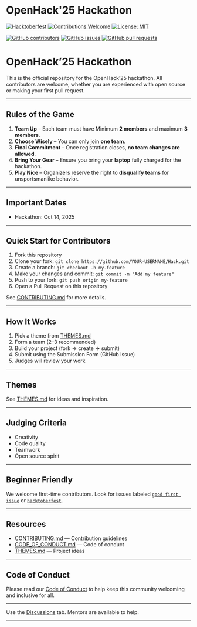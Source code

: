 # OpenHack'25 Hackathon

[![Hacktoberfest](https://img.shields.io/badge/Hacktoberfest-2025-blueviolet?style=for-the-badge&logo=github)](https://hacktoberfest.com/)
[![Contributions Welcome](https://img.shields.io/badge/Contributions-Welcome-brightgreen?style=for-the-badge&logo=github)](./CONTRIBUTING.md)
[![License: MIT](https://img.shields.io/badge/License-MIT-yellow.svg?style=for-the-badge)](./LICENSE)

[![GitHub contributors](https://img.shields.io/github/contributors/OpenHack-25/Hack?style=for-the-badge)](https://github.com/OpenHack-25/Hack/graphs/contributors)
[![GitHub issues](https://img.shields.io/github/issues/OpenHack-25/Hack?style=for-the-badge)](https://github.com/OpenHack-25/Hack/issues)
[![GitHub pull requests](https://img.shields.io/github/issues-pr/OpenHack-25/Hack?style=for-the-badge)](https://github.com/OpenHack-25/Hack/pulls)


# OpenHack’25 Hackathon

This is the official repository for the OpenHack’25 hackathon. All contributors are welcome, whether you are experienced with open source or making your first pull request.

---

## Rules of the Game

1. **Team Up** – Each team must have Minimum **2 members** and maximum **3 members**.  
2. **Choose Wisely** – You can only join **one team**.  
3. **Final Commitment** – Once registration closes, **no team changes are allowed**.  
4. **Bring Your Gear** – Ensure you bring your **laptop** fully charged for the hackathon.  
5. **Play Nice** – Organizers reserve the right to **disqualify teams** for unsportsmanlike behavior.

---
## Important Dates
- Hackathon: Oct 14, 2025

---

## Quick Start for Contributors
1. Fork this repository
2. Clone your fork: `git clone https://github.com/YOUR-USERNAME/Hack.git`
3. Create a branch: `git checkout -b my-feature`
4. Make your changes and commit: `git commit -m "Add my feature"`
5. Push to your fork: `git push origin my-feature`
6. Open a Pull Request on this repository

See [CONTRIBUTING.md](./CONTRIBUTING.md) for more details.

---

## How It Works
1. Pick a theme from [THEMES.md](THEMES.md)
2. Form a team (2–3 recommended)
3. Build your project (fork → create → submit)
4. Submit using the Submission Form (GitHub Issue)
5. Judges will review your work



---

## Themes
See [THEMES.md](THEMES.md) for ideas and inspiration.

---

## Judging Criteria
- Creativity
- Code quality
- Teamwork
- Open source spirit

---

## Beginner Friendly
We welcome first-time contributors. Look for issues labeled [`good first issue`](https://github.com/OpenHack-25/Hack/issues?q=is%3Aissue+is%3Aopen+label%3A%22good+first+issue%22) or [`hacktoberfest`](https://github.com/OpenHack-25/Hack/issues?q=is%3Aissue+is%3Aopen+label%3Ahacktoberfest).

---

## Resources
- [CONTRIBUTING.md](./CONTRIBUTING.md) — Contribution guidelines
- [CODE_OF_CONDUCT.md](./CODE_OF_CONDUCT.md) — Code of conduct
- [THEMES.md](./THEMES.md) — Project ideas

---

## Code of Conduct
Please read our [Code of Conduct](./CODE_OF_CONDUCT.md) to help keep this community welcoming and inclusive for all.

---

Use the [Discussions](https://github.com/OpenHack-25/Hack/discussions) tab. Mentors are available to help.

---
